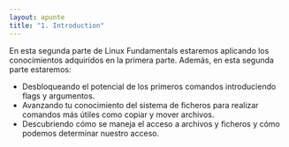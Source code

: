 ```yaml
---
layout: apunte
title: "1. Introduction"
---
```


En esta segunda parte de Linux Fundamentals estaremos aplicando los conocimientos adquiridos en la primera parte. Además, en esta segunda parte estaremos:

- Desbloqueando el potencial de los primeros comandos introduciendo flags y argumentos.
- Avanzando tu conocimiento del sistema de ficheros para realizar comandos más útiles como copiar y mover archivos.
- Descubriendo cómo se maneja el acceso a archivos y ficheros y cómo podemos determinar nuestro acceso.